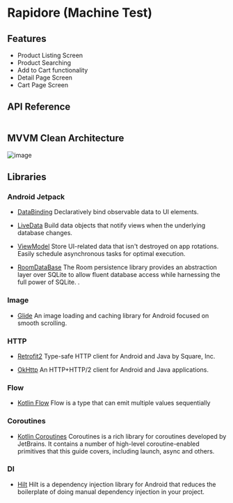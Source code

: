 # Rapidore (Machine Test)

## Features

- Product Listing Screen
- Product Searching
- Add to Cart functionality
- Detail Page Screen
- Cart Page Screen

## API Reference

```https://fakestoreapi.com/

```

## MVVM Clean Architecture

![image](https://user-images.githubusercontent.com/21035435/69536839-9f4c8e80-0fa0-11ea-85ee-d7823e5a46b0.png)
## Libraries

### Android Jetpack

* [DataBinding](https://developer.android.com/topic/libraries/data-binding/) Declaratively bind observable data to UI elements.

* [LiveData](https://developer.android.com/topic/libraries/architecture/livedata) Build data objects that notify views when the underlying database changes.

* [ViewModel](https://developer.android.com/topic/libraries/architecture/viewmodel) Store UI-related data that isn't destroyed on app rotations. Easily schedule asynchronous tasks for optimal execution.

*  [RoomDataBase](https://developer.android.com/training/data-storage/room) The Room persistence library provides an abstraction layer over SQLite to allow fluent database access while harnessing the full power of SQLite.
   .
### Image
* [Glide](https://github.com/bumptech/glide) An image loading and caching library for Android focused on smooth scrolling.

### HTTP
* [Retrofit2](https://github.com/square/retrofit) Type-safe HTTP client for Android and Java by Square, Inc.

* [OkHttp](https://github.com/square/okhttp) An HTTP+HTTP/2 client for Android and Java applications.

### Flow
* [Kotlin Flow](https://developer.android.com/kotlin/flow) Flow is a type that can emit multiple values sequentially

### Coroutines

* [Kotlin Coroutines](https://github.com/Kotlin/kotlinx.coroutines) Coroutines is a rich library for coroutines developed by JetBrains. It contains a number of high-level coroutine-enabled primitives that this guide covers, including launch, async and others.
### DI

* [Hilt](https://developer.android.com/training/dependency-injection/hilt-android) Hilt is a dependency injection library for Android that reduces the boilerplate of doing manual dependency injection in your project.

